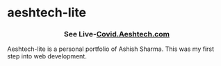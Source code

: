 # aeshtech-lite
<h3 align="center">See Live-<a href="http://covid.aeshtech.com/" title="Covid !9 India Tracker">Covid.Aeshtech.com</a></h3>
Aeshtech-lite is a personal portfolio of Ashish Sharma. This was my first step into web development.
